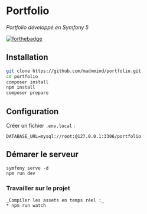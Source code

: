 # Portfolio

_Portfolio développé en Symfony 5_

[![forthebadge](http://forthebadge.com/images/badges/built-with-love.svg)](http://forthebadge.com)

## Installation

```bash
git clone https://github.com/madxmind/portfolio.git
cd portfolio
composer install
npm install
composer prepare
```

## Configuration

Créer un fichier `.env.local` :

```dotenv
DATABASE_URL=mysql://root:@127.0.0.1:3306/portfolio
```

## Démarer le serveur

```
symfony serve -d
npm run dev
```

### Travailler sur le projet

```
_Compiler les assets en temps réel :_
* npm run watch
```
